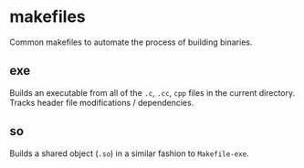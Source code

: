 # makefiles

Common makefiles to automate the process of building binaries.

## exe

Builds an executable from all of the `.c`, `.cc`, `cpp` files in the current directory.  Tracks header file modifications / dependencies.

## so

Builds a shared object (`.so`) in a similar fashion to `Makefile-exe`.
